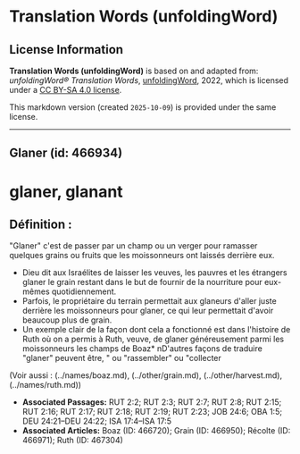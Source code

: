 # Translation Words (unfoldingWord)

## License Information

**Translation Words (unfoldingWord)** is based on and adapted from: _unfoldingWord® Translation Words_, [unfoldingWord](https://unfoldingword.org/utw), 2022, which is licensed under a [CC BY-SA 4.0 license](https://creativecommons.org/licenses/by-sa/4.0/legalcode.en).

This markdown version (created `2025-10-09`) is provided under the same license.



--------------------------------

## Glaner (id: 466934)

glaner, glanant
===============

Définition :
------------

"Glaner" c'est de passer par un champ ou un verger pour ramasser quelques grains ou fruits que les moissonneurs ont laissés derrière eux.

* Dieu dit aux Israélites de laisser les veuves, les pauvres et les étrangers glaner le grain restant dans le but de fournir de la nourriture pour eux\-mêmes quotidiennement.
* Parfois, le propriétaire du terrain permettait aux glaneurs d'aller juste derrière les moissonneurs pour glaner, ce qui leur permettait d'avoir beaucoup plus de grain.
* Un exemple clair de la façon dont cela a fonctionné est dans l'histoire de Ruth où on a permis à Ruth, veuve, de glaner généreusement parmi les moissonneurs les champs de Boaz\* nD'autres façons de traduire "glaner" peuvent être, " ou "rassembler" ou "collecter

(Voir aussi : (../names/boaz.md), (../other/grain.md), (../other/harvest.md), (../names/ruth.md))

* **Associated Passages:** RUT 2:2; RUT 2:3; RUT 2:7; RUT 2:8; RUT 2:15; RUT 2:16; RUT 2:17; RUT 2:18; RUT 2:19; RUT 2:23; JOB 24:6; OBA 1:5; DEU 24:21–DEU 24:22; ISA 17:4–ISA 17:5
* **Associated Articles:** Boaz (ID: 466720); Grain (ID: 466950); Récolte (ID: 466971); Ruth (ID: 467304)

